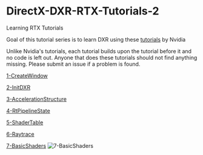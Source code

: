 # DirectX-DXR-RTX-Tutorials-2
Learning RTX Tutorials

Goal of this tutorial series is to learn DXR using these [tutorials](https://github.com/NVIDIAGameWorks/DxrTutorials) by Nvidia

Unlike Nvidia's tutorials, each tutorial builds upon the tutorial before it and no code is left out.  Anyone that does these tutorials should not find anything missing.  Please submit an issue if a problem is found.

[1-CreateWindow](https://github.com/cpyburn/DirectX-DXR-RTX-Tutorials-2/tree/main/1-CreateWindow)

[2-InitDXR](https://github.com/cpyburn/DirectX-DXR-RTX-Tutorials-2/tree/main/2-InitDXR)

[3-AccelerationStructure](https://github.com/cpyburn/DirectX-DXR-RTX-Tutorials-2/tree/main/3-AccelerationStructure)

[4-RtPipelineState](https://github.com/cpyburn/DirectX-DXR-RTX-Tutorials-2/tree/main/4-RtPipelineState)

[5-ShaderTable](https://github.com/cpyburn/DirectX-DXR-RTX-Tutorials-2/tree/main/5-ShaderTable)

[6-Raytrace](https://github.com/cpyburn/DirectX-DXR-RTX-Tutorials-2/tree/main/6-Raytrace)

[7-BasicShaders](https://github.com/cpyburn/DirectX-DXR-RTX-Tutorials-2/tree/main/7-BasicShaders)
![7-BasicShaders](https://user-images.githubusercontent.com/17934438/220754928-e7daed36-cd34-44cf-a028-2c551d8393df.png)
